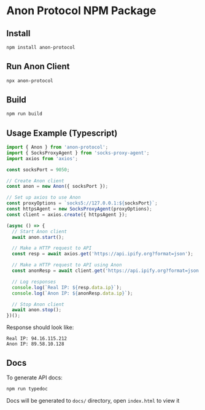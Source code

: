 # Anon Protocol NPM Package

## Install

```sh
npm install anon-protocol
```

## Run Anon Client

```sh
npx anon-protocol
```

## Build

```sh
npm run build
```

## Usage Example (Typescript)

```typescript
import { Anon } from 'anon-protocol';
import { SocksProxyAgent } from 'socks-proxy-agent';
import axios from 'axios';

const socksPort = 9050;

// Create Anon client
const anon = new Anon({ socksPort });

// Set up axios to use Anon
const proxyOptions = `socks5://127.0.0.1:${socksPort}`;
const httpsAgent = new SocksProxyAgent(proxyOptions);
const client = axios.create({ httpsAgent });

(async () => {
  // Start Anon client
  await anon.start();

  // Make a HTTP request to API
  const resp = await axios.get('https://api.ipify.org?format=json');

  // Make a HTTP request to API using Anon
  const anonResp = await client.get('https://api.ipify.org?format=json');

  // Log responses
  console.log(`Real IP: ${resp.data.ip}`);
  console.log(`Anon IP: ${anonResp.data.ip}`);

  // Stop Anon client
  await anon.stop();
})();

```

Response should look like:

```
Real IP: 94.16.115.212
Anon IP: 89.58.10.128
```

## Docs

To generate API docs:

```sh
npm run typedoc
```

Docs will be generated to `docs/` directory, open `index.html` to view it